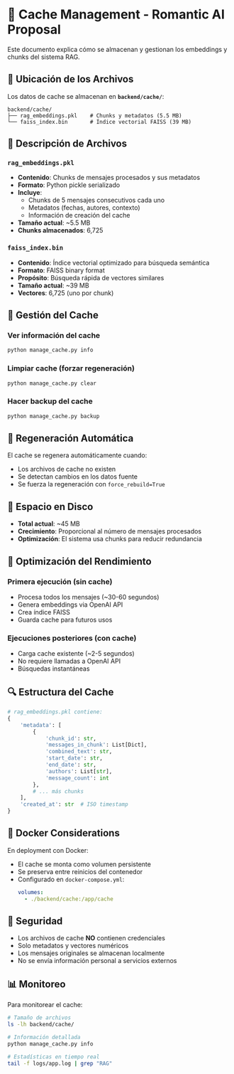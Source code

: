 # 📂 Cache Management - Romantic AI Proposal

Este documento explica cómo se almacenan y gestionan los embeddings y chunks del sistema RAG.

## 📍 Ubicación de los Archivos

Los datos de cache se almacenan en **`backend/cache/`**:

```
backend/cache/
├── rag_embeddings.pkl    # Chunks y metadatos (5.5 MB)
└── faiss_index.bin       # Índice vectorial FAISS (39 MB)
```

## 📄 Descripción de Archivos

### `rag_embeddings.pkl`
- **Contenido**: Chunks de mensajes procesados y sus metadatos
- **Formato**: Python pickle serializado
- **Incluye**:
  - Chunks de 5 mensajes consecutivos cada uno
  - Metadatos (fechas, autores, contexto)
  - Información de creación del cache
- **Tamaño actual**: ~5.5 MB
- **Chunks almacenados**: 6,725

### `faiss_index.bin`
- **Contenido**: Índice vectorial optimizado para búsqueda semántica
- **Formato**: FAISS binary format
- **Propósito**: Búsqueda rápida de vectores similares
- **Tamaño actual**: ~39 MB
- **Vectores**: 6,725 (uno por chunk)

## 🔧 Gestión del Cache

### Ver información del cache
```bash
python manage_cache.py info
```

### Limpiar cache (forzar regeneración)
```bash
python manage_cache.py clear
```

### Hacer backup del cache
```bash
python manage_cache.py backup
```

## 🔄 Regeneración Automática

El cache se regenera automáticamente cuando:
- Los archivos de cache no existen
- Se detectan cambios en los datos fuente
- Se fuerza la regeneración con `force_rebuild=True`

## 💾 Espacio en Disco

- **Total actual**: ~45 MB
- **Crecimiento**: Proporcional al número de mensajes procesados
- **Optimización**: El sistema usa chunks para reducir redundancia

## 🚀 Optimización del Rendimiento

### Primera ejecución (sin cache)
- Procesa todos los mensajes (~30-60 segundos)
- Genera embeddings via OpenAI API
- Crea índice FAISS
- Guarda cache para futuros usos

### Ejecuciones posteriores (con cache)
- Carga cache existente (~2-5 segundos)
- No requiere llamadas a OpenAI API
- Búsquedas instantáneas

## 🔍 Estructura del Cache

```python
# rag_embeddings.pkl contiene:
{
    'metadata': [
        {
            'chunk_id': str,
            'messages_in_chunk': List[Dict],
            'combined_text': str,
            'start_date': str,  
            'end_date': str,
            'authors': List[str],
            'message_count': int
        },
        # ... más chunks
    ],
    'created_at': str  # ISO timestamp
}
```

## 🐳 Docker Considerations

En deployment con Docker:
- El cache se monta como volumen persistente
- Se preserva entre reinicios del contenedor
- Configurado en `docker-compose.yml`:
  ```yaml
  volumes:
    - ./backend/cache:/app/cache
  ```

## 🔐 Seguridad

- Los archivos de cache **NO** contienen credenciales
- Solo metadatos y vectores numéricos
- Los mensajes originales se almacenan localmente
- No se envía información personal a servicios externos

## 📊 Monitoreo

Para monitorear el cache:
```bash
# Tamaño de archivos
ls -lh backend/cache/

# Información detallada
python manage_cache.py info

# Estadísticas en tiempo real
tail -f logs/app.log | grep "RAG"
```